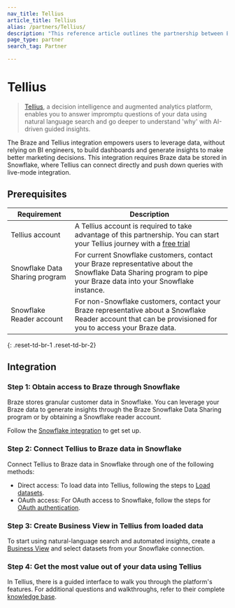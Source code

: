 ```yaml
---
nav_title: Tellius
article_title: Tellius
alias: /partners/Tellius/
description: "This reference article outlines the partnership between Braze and Tellius, a decision intelligence and augmented analytics platform, allowing you to leverage data, without relying on BI engineers, to build dashboards and generate insights to make better marketing decisions."
page_type: partner
search_tag: Partner

---
```


# Tellius

> [Tellius](https://www.tellius.com/), a decision intelligence and augmented analytics platform, enables you to answer impromptu questions of your data using natural language search and go deeper to understand 'why' with AI-driven guided insights.

The Braze and Tellius integration empowers users to leverage data, without relying on BI engineers, to build dashboards and generate insights to make better marketing decisions. This integration requires Braze data be stored in Snowflake, where Tellius can connect directly and push down queries with live-mode integration.

## Prerequisites

| Requirement | Description |
| ----------- | ----------- |
| Tellius account | A Tellius account is required to take advantage of this partnership. You can start your Tellius journey with a [free trial](https://www.tellius.com/free-trial/)|
| Snowflake Data Sharing program | For current Snowflake customers, contact your Braze representative about the Snowflake Data Sharing program to pipe your Braze data into your Snowflake instance.|
| Snowflake Reader account | For non-Snowflake customers, contact your Braze representative about a Snowflake Reader account that can be provisioned for you to access your Braze data.|
{: .reset-td-br-1 .reset-td-br-2}

## Integration

### Step 1: Obtain access to Braze through Snowflake

Braze stores granular customer data in Snowflake. You can leverage your Braze data to generate insights through the Braze Snowflake Data Sharing program or by obtaining a Snowflake reader account. 

Follow the [Snowflake integration]({{site.baseurl}}/partners/data_and_infrastructure_agility/data_warehouses/snowflake/) to get set up. 

### Step 2: Connect Tellius to Braze data in Snowflake

Connect Tellius to Braze data in Snowflake through one of the following methods:

- Direct access: To load data into Tellius, following the steps to [Load datasets](https://help.tellius.com/article/jn6o59d5gk-load-datasets).
- OAuth access: For OAuth access to Snowflake, follow the steps for [OAuth authentication](https://help.tellius.com/article/11517w63b6-oauth-authentication-for-snowflake).

### Step 3: Create Business View in Tellius from loaded data

To start using natural-language search and automated insights, create a [Business View](https://help.tellius.com/article/hy9yvh5tom-create-business-view) and select datasets from your Snowflake connection.

### Step 4: Get the most value out of your data using Tellius

In Tellius, there is a guided interface to walk you through the platform's features. For additional questions and walkthroughs, refer to their complete [knowledge base](https://help.tellius.com/).
